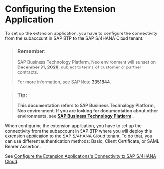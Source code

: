 <!-- loio4aa230fd28bc4415889ee7bce5e405aa -->

# Configuring the Extension Application

To set up the extension application, you have to configure the connectivity from the subaccount in SAP BTP to the SAP S/4HANA Cloud tenant.

> ### Remember:  
> SAP Business Technology Platform, Neo environment will sunset on **December 31, 2028**, subject to terms of customer or partner contracts.
> 
> For more information, see SAP Note [3351844](https://me.sap.com/notes/3351844).

> ### Tip:  
> **This documentation refers to SAP Business Technology Platform, Neo environment. If you are looking for documentation about other environments, see [SAP Business Technology Platform](https://help.sap.com/docs/btp/sap-business-technology-platform/sap-business-technology-platform?version=Cloud) .**

When configuring the extension application, you have to set up the connectivity from the subaccount in SAP BTP where you will deploy this extension application to the SAP S/4HANA Cloud tenant. To do that, you can use different authentication methods: Basic, Client Certificate, or SAML Bearer Assertion.

See [Configure the Extension Applications's Connectivity to SAP S/4HANA Cloud](configure-the-extension-applications-s-connectivity-to-sap-s-4hana-cloud-672dfbd.md).

